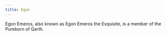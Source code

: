 ```yaml
---
title: Egon
---
```


Egon Emeros, also known as Egon Emeros the Exquisite, is a member of the Pureborn of Qarth.


